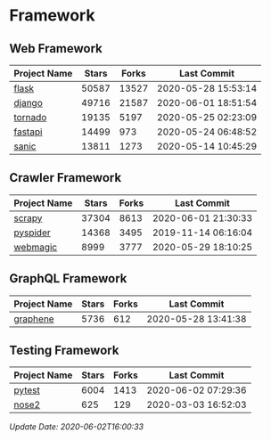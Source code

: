 # Framework

## Web Framework

| Project Name | Stars | Forks | Last Commit |
| ------------ | ----- | ----- | ----------- |
| [flask](https://github.com/pallets/flask) | 50587 | 13527 | 2020-05-28 15:53:14 |
| [django](https://github.com/django/django) | 49716 | 21587 | 2020-06-01 18:51:54 |
| [tornado](https://github.com/tornadoweb/tornado) | 19135 | 5197 | 2020-05-25 02:23:09 |
| [fastapi](https://github.com/tiangolo/fastapi) | 14499 | 973 | 2020-05-24 06:48:52 |
| [sanic](https://github.com/huge-success/sanic) | 13811 | 1273 | 2020-05-14 10:45:29 |

## Crawler Framework

| Project Name | Stars | Forks | Last Commit |
| ------------ | ----- | ----- | ----------- |
| [scrapy](https://github.com/scrapy/scrapy) | 37304 | 8613 | 2020-06-01 21:30:33 |
| [pyspider](https://github.com/binux/pyspider) | 14368 | 3495 | 2019-11-14 06:16:04 |
| [webmagic](https://github.com/code4craft/webmagic) | 8999 | 3777 | 2020-05-29 18:10:25 |

## GraphQL Framework

| Project Name | Stars | Forks | Last Commit |
| ------------ | ----- | ----- | ----------- |
| [graphene](https://github.com/graphql-python/graphene) | 5736 | 612 | 2020-05-28 13:41:38 |

## Testing Framework

| Project Name | Stars | Forks | Last Commit |
| ------------ | ----- | ----- | ----------- |
| [pytest](https://github.com/pytest-dev/pytest) | 6004 | 1413 | 2020-06-02 07:29:36 |
| [nose2](https://github.com/nose-devs/nose2) | 625 | 129 | 2020-03-03 16:52:03 |

*Update Date: 2020-06-02T16:00:33*